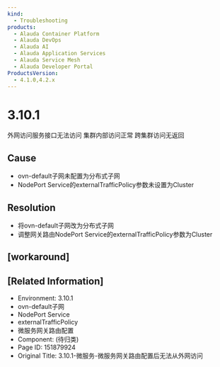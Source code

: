 ```yaml
---
kind:
  - Troubleshooting
products:
  - Alauda Container Platform
  - Alauda DevOps
  - Alauda AI
  - Alauda Application Services
  - Alauda Service Mesh
  - Alauda Developer Portal
ProductsVersion:
  - 4.1.0,4.2.x
---
```

<!-- A type of document that involves encountering a fault, diagnosing it, performing root cause analysis, and providing solutions. -->

# 3.10.1

外网访问服务接口无法访问 集群内部访问正常 跨集群访问无返回

## Cause
- ovn-default子网未配置为分布式子网
- NodePort Service的externalTrafficPolicy参数未设置为Cluster

## Resolution
- 将ovn-default子网改为分布式子网
- 调整网关路由NodePort Service的externalTrafficPolicy参数为Cluster

## [workaround]

## [Related Information]
- Environment: 3.10.1
- ovn-default子网
- NodePort Service
- externalTrafficPolicy
- 微服务网关路由配置
- Component: (待归类)
- Page ID: 151879924
- Original Title: 3.10.1-微服务-微服务网关路由配置后无法从外网访问

